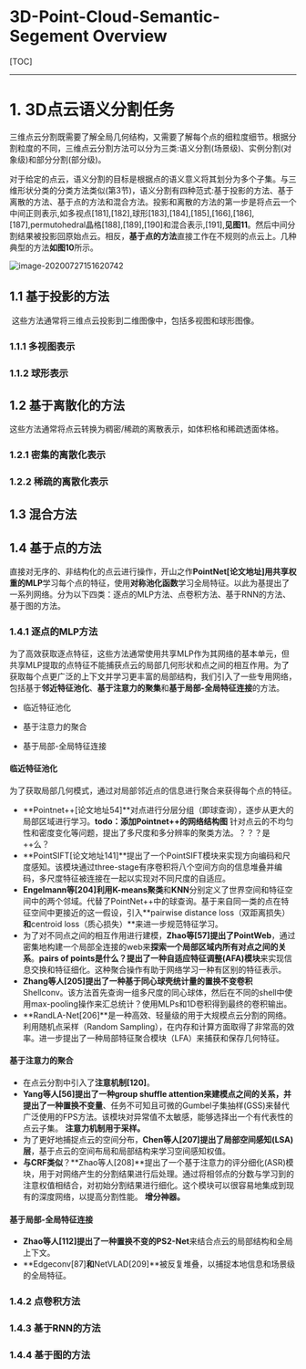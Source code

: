 # 3D-Point-Cloud-Semantic-Segement Overview


[TOC]

---

# 1. 3D点云语义分割任务

​		三维点云分割既需要了解全局几何结构，又需要了解每个点的细粒度细节。根据分割粒度的不同，三维点云分割方法可以分为三类:语义分割(场景级)、实例分割(对象级)和部分分割(部分级)。	

​		对于给定的点云，语义分割的目标是根据点的语义意义将其划分为多个子集。与三维形状分类的分类方法类似(第3节)，语义分割有四种范式:基于投影的方法、基于离散的方法、基于点的方法和混合方法。投影和离散的方法的第一步是将点云一个中间正则表示,如多视点[181],[182],球形[183],[184],[185],[166],[186],[187],permutohedral晶格[188],[189],[190]和混合表示,[191],**见图11**。然后中间分割结果被投影回原始点云。相反，**基于点的方法**直接工作在不规则的点云上。几种典型的方法**如图10**所示。

![image-20200727151620742](https://cdn.jsdelivr.net/gh/lizhangjie316/img/2020/20200727151620.png)

## 1.1 基于投影的方法

​		这些方法通常将三维点云投影到二维图像中，包括多视图和球形图像。

### 1.1.1 多视图表示

### 1.1.2 球形表示

 



## 1.2 基于离散化的方法

​		这些方法通常将点云转换为稠密/稀疏的离散表示，如体积格和稀疏透面体格。

### 1.2.1 密集的离散化表示



### 1.2.2 稀疏的离散化表示



## 1.3 混合方法



## 1.4 基于点的方法

​		直接对无序的、非结构化的点云进行操作，开山之作**PointNet[论文地址]**用**共享权重的MLP**学习每个点的特征，使用**对称池化函数**学习全局特征。以此为基提出了一系列网络。分为以下四类：逐点的MLP方法、点卷积方法、基于RNN的方法、基于图的方法。

### 1.4.1 逐点的MLP方法

​		为了高效获取逐点特征，这些方法通常使用共享MLP作为其网络的基本单元，但共享MLP提取的点特征不能捕获点云的局部几何形状和点之间的相互作用。为了获取每个点更广泛的上下文并学习更丰富的局部结构，我们引入了一些专用网络，包括基于**邻近特征池化**、**基于注意力的聚集**和**基于局部-全局特征连接**的方法。

- 临近特征池化

- 基于注意力的聚合
- 基于局部-全局特征连接

#### 临近特征池化

​		为了获取局部几何模式，通过对局部邻近点的信息进行聚合来获得每个点的特征。

- **Pointnet++[论文地址54]**对点进行分层分组（即球查询），逐步从更大的局部区域进行学习。**todo：添加Pointnet++的网络结构图**  针对点云的不均匀性和密度变化等问题，提出了多尺度和多分辨率的聚类方法。？？？是++么？
- **PointSIFT[论文地址141]**提出了一个PointSIFT模块来实现方向编码和尺度感知。该模块通过three-stage有序卷积将八个空间方向的信息堆叠并编码，多尺度特征被连接在一起以实现对不同尺度的自适应。
- **Engelmann等[204]**利用**K-means聚类**和**KNN**分别定义了世界空间和特征空间中的两个邻域。代替了PointNet++中的球查询。基于来自同一类的点在特征空间中更接近的这一假设，引入**pairwise distance loss（双距离损失）**和**centroid loss（质心损失）**来进一步规范特征学习。
- 为了对不同点之间的相互作用进行建模，**Zhao等[57]**提出了**PointWeb**，通过密集地构建一个局部全连接的web来**探索一个局部区域内所有对点之间的关系**。**pairs of points是什么？**提出了一种**自适应特征调整(AFA)模块**来实现信息交换和特征细化。这种聚合操作有助于网络学习一种有区别的特征表示。
- **Zhang等人[205]**提出了一种基于同心球壳统计量的**置换不变卷积**Shellconv。该方法首先查询一组多尺度的同心球体，然后在不同的shell中使用max-pooling操作来汇总统计？使用MLPs和1D卷积得到最终的卷积输出。
- **RandLA-Net[206]**是一种高效、轻量级的用于大规模点云分割的网络。利用随机点采样（Random Sampling），在内存和计算方面取得了非常高的效率。进一步提出了一种局部特征聚合模块（LFA）来捕获和保存几何特征。

#### 基于注意力的聚合

- 在点云分割中引入了**注意机制[120]**。
- **Yang等人[56]**提出了一种group shuffle attention来建模点之间的关系，并提出了一种**置换不变量**、任务不可知且可微的Gumbel子集抽样(GSS)来替代广泛使用的FPS方法。该模块对异常值不太敏感，能够选择出一个有代表性的点云子集。      **注意力机制用于采样。**
- 为了更好地捕捉点云的空间分布，**Chen等人[207]**提出了**局部空间感知(LSA)层**，基于点云的空间布局和局部结构来学习空间感知权值。
- **与CRF类似**？**Zhao等人[208]**提出了一个基于注意力的评分细化(ASR)模块，用于对网络产生的分割结果进行后处理。通过将相邻点的分数与学习到的注意权值相结合，对初始分割结果进行细化。这个模块可以很容易地集成到现有的深度网络，以提高分割性能。          **增分神器。**

#### 基于局部-全局特征连接

- **Zhao等人[112]**提出了一种**置换不变的PS2-Net**来结合点云的局部结构和全局上下文。
- **Edgeconv[87]**和**NetVLAD[209]**被反复堆叠，以捕捉本地信息和场景级的全局特征。

### 1.4.2 点卷积方法

### 1.4.3 基于RNN的方法

### 1.4.4 基于图的方法

